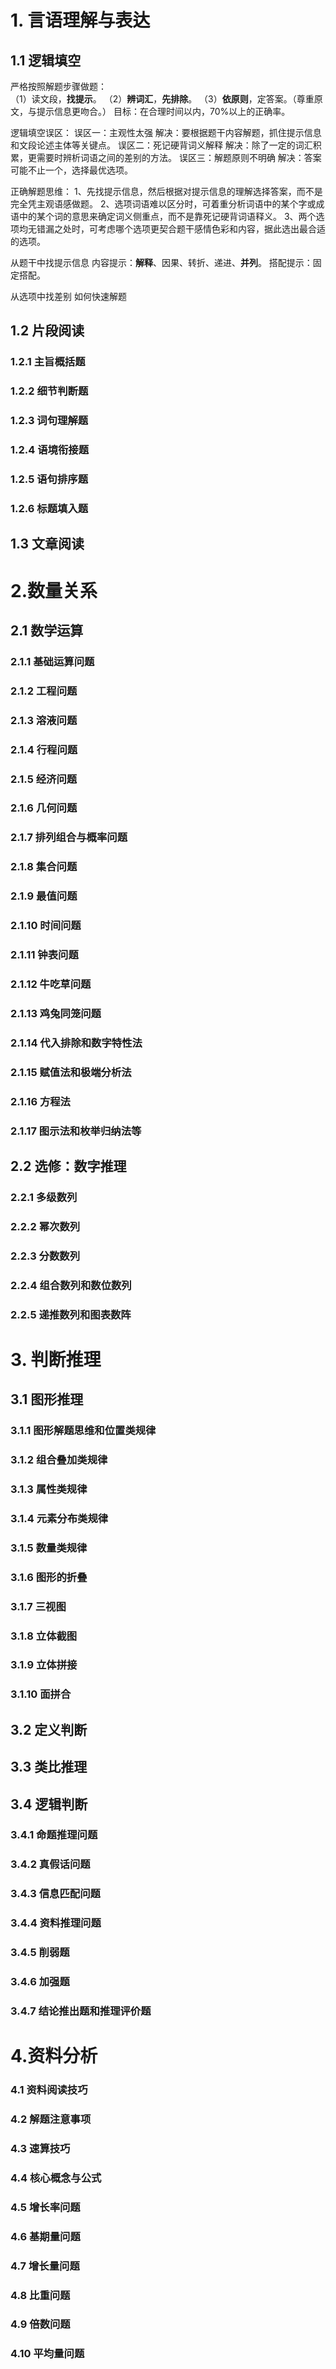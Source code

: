 # 1. 言语理解与表达
## 1.1 逻辑填空
严格按照解题步骤做题：  
（1）读文段，**找提示**。
（2）**辨词汇**，**先排除**。
（3）**依原则**，定答案。（尊重原文，与提示信息更吻合。）
目标：在合理时间以内，70%以上的正确率。

逻辑填空误区：
误区一：主观性太强
解决：要根据题干内容解题，抓住提示信息和文段论述主体等关键点。
误区二：死记硬背词义解释
解决：除了一定的词汇积累，更需要时辨析词语之间的差别的方法。
误区三：解题原则不明确
解决：答案可能不止一个，选择最优选项。

正确解题思维：
1、先找提示信息，然后根据对提示信息的理解选择答案，而不是完全凭主观语感做题。
2、选项词语难以区分时，可着重分析词语中的某个字或成语中的某个词的意思来确定词义侧重点，而不是靠死记硬背词语释义。
3、两个选项均无错漏之处时，可考虑哪个选项更契合题干感情色彩和内容，据此选出最合适的选项。

从题干中找提示信息
内容提示：**解释**、因果、转折、递进、**并列**。
搭配提示：固定搭配。

从选项中找差别
如何快速解题

## 1.2 片段阅读
### 1.2.1 主旨概括题
### 1.2.2 细节判断题
### 1.2.3 词句理解题
### 1.2.4 语境衔接题
### 1.2.5 语句排序题
### 1.2.6 标题填入题
## 1.3 文章阅读
# 2.数量关系
## 2.1 数学运算
### 2.1.1 基础运算问题
### 2.1.2 工程问题
### 2.1.3 溶液问题
### 2.1.4 行程问题
### 2.1.5 经济问题
### 2.1.6 几何问题
### 2.1.7 排列组合与概率问题
### 2.1.8 集合问题
### 2.1.9 最值问题
### 2.1.10 时间问题
### 2.1.11 钟表问题
### 2.1.12 牛吃草问题
### 2.1.13 鸡兔同笼问题
### 2.1.14 代入排除和数字特性法
### 2.1.15 赋值法和极端分析法
### 2.1.16 方程法
### 2.1.17 图示法和枚举归纳法等
## 2.2 选修：数字推理
### 2.2.1 多级数列
### 2.2.2 幂次数列
### 2.2.3 分数数列
### 2.2.4 组合数列和数位数列
### 2.2.5 递推数列和图表数阵
# 3. 判断推理
## 3.1 图形推理
### 3.1.1 图形解题思维和位置类规律
### 3.1.2 组合叠加类规律
### 3.1.3 属性类规律
### 3.1.4 元素分布类规律
### 3.1.5 数量类规律
### 3.1.6 图形的折叠
### 3.1.7 三视图
### 3.1.8 立体截图
### 3.1.9 立体拼接
### 3.1.10 面拼合
## 3.2 定义判断
## 3.3 类比推理
## 3.4 逻辑判断
### 3.4.1 命题推理问题
### 3.4.2 真假话问题
### 3.4.3 信息匹配问题
### 3.4.4 资料推理问题
### 3.4.5 削弱题
### 3.4.6 加强题
### 3.4.7 结论推出题和推理评价题
# 4.资料分析
### 4.1 资料阅读技巧
### 4.2 解题注意事项
### 4.3 速算技巧
### 4.4 核心概念与公式
### 4.5 增长率问题
### 4.6 基期量问题
### 4.7 增长量问题
### 4.8 比重问题
### 4.9 倍数问题
### 4.10 平均量问题
